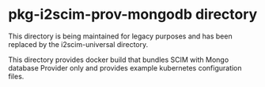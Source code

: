 # pkg-i2scim-prov-mongodb directory

This directory is being maintained for legacy purposes and has been replaced by the i2scim-universal directory.

This directory provides docker build that bundles SCIM with Mongo database Provider only and provides example kubernetes
configuration files.